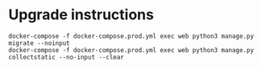 Upgrade instructions
====================

```
docker-compose -f docker-compose.prod.yml exec web python3 manage.py migrate --noinput 
docker-compose -f docker-compose.prod.yml exec web python3 manage.py collectstatic --no-input --clear

```